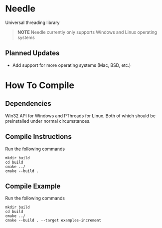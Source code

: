 # Needle
Universal threading library

> **NOTE**
> Needle currently only supports Windows and Linux operating systems

## Planned Updates
- Add support for more operating systems (Mac, BSD, etc.)

# How To Compile
## Dependencies
Win32 API for Windows and PThreads for Linux. Both of which should be preinstalled under normal circumstances.

## Compile Instructions
Run the following commands
```
mkdir build
cd build
cmake ../
cmake --build .
```

## Compile Example
Run the following commands
```
mkdir build
cd build
cmake ../
cmake --build . --target examples-increment
```